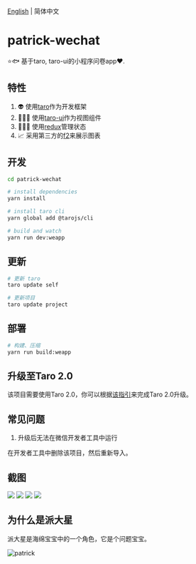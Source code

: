 [English](./README.md) | 简体中文

# patrick-wechat

⭐️🐟 基于taro, taro-ui的小程序问卷app❤️.

## 特性

1. 👽 使用[taro](https://github.com/NervJS/taro)作为开发框架
2. 👨🏻‍💻 使用[taro-ui](https://github.com/NervJS/taro-ui)作为视图组件
3. 👩🏻‍💻 使用[redux](https://github.com/reduxjs/redux)管理状态
4. 📈 采用第三方的[f2](https://github.com/antvis/f2)来展示图表

## 开发

```bash
cd patrick-wechat

# install dependencies
yarn install

# install taro cli
yarn global add @tarojs/cli

# build and watch
yarn run dev:weapp
```

## 更新

```bash
# 更新 taro
taro update self

# 更新项目
taro update project
```

## 部署

```bash
# 构建、压缩
yarn run build:weapp
```

## 升级至Taro 2.0

该项目需要使用Taro 2.0，你可以根据[该指引](https://taro-docs.jd.com/taro/docs/migrate-to-2.html)来完成Taro 2.0升级。

## 常见问题

1. 升级后无法在微信开发者工具中运行

  在开发者工具中删除该项目，然后重新导入。

## 截图

![](screenshots/index.png)
![](screenshots/introduce.png)
![](screenshots/questionnaire.png)
![](screenshots/result.png)

## 为什么是派大星

派大星是海绵宝宝中的一个角色，它是个问题宝宝。

![patrick](https://upload.wikimedia.org/wikipedia/en/thumb/3/33/Patrick_Star.svg/1200px-Patrick_Star.svg.png)